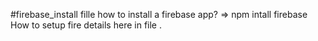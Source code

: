 #firebase_install fille
how to install a firebase app?
=> npm intall firebase
How to setup fire details here in file .
